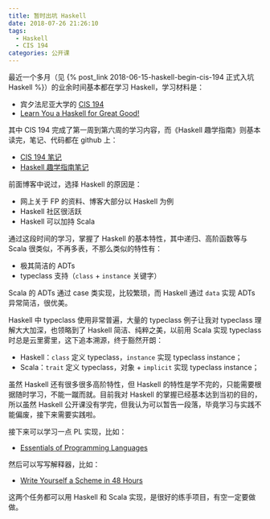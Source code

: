 ```yaml
---
title: 暂时出坑 Haskell
date: 2018-07-26 21:26:10
tags:
  - Haskell
  - CIS 194
categories: 公开课
---
```


最近一个多月（见 {% post_link 2018-06-15-haskell-begin-cis-194 正式入坑 Haskell %}）的业余时间基本都在学习 Haskell，学习材料是：

* 宾夕法尼亚大学的 [CIS 194](http://www.seas.upenn.edu/~cis194/spring15/lectures.html)
* [Learn You a Haskell for Great Good!](http://learnyouahaskell.com/chapters)

其中 CIS 194 完成了第一周到第六周的学习内容，而《Haskell 趣学指南》则基本读完，笔记、代码都在 github 上：

* [CIS 194 笔记](https://github.com/satansk/cis-194)
* [Haskell 趣学指南笔记](https://github.com/satansk/learn-you-a-haskell)

<!-- more -->

前面博客中说过，选择 Haskell 的原因是：

* 网上关于 FP 的资料、博客大部分以 Haskell 为例
* Haskell 社区很活跃
* Haskell 可以加持 Scala

通过这段时间的学习，掌握了 Haskell 的基本特性，其中递归、高阶函数等与 Scala 很类似，不再多表，不那么类似的特性有：

* 极其简洁的 ADTs
* typeclass 支持（`class` + `instance` 关键字）

Scala 的 ADTs 通过 case 类实现，比较繁琐，而 Haskell 通过 `data` 实现 ADTs 异常简洁，很优美。

Haskell 中 typeclass 使用非常普遍，大量的 typeclass 例子让我对 typeclass 理解大大加深，也领略到了 Haskell 简洁、纯粹之美，以前用 Scala 实现 typeclass 时总是云里雾里，这下追本溯源，终于豁然开朗：

* Haskell：`class` 定义 typeclass，`instance` 实现 typeclass instance；
* Scala：`trait` 定义 typeclass，对象 + `implicit` 实现 typeclass instance；

虽然 Haskell 还有很多很多高阶特性，但 Haskell 的特性是学不完的，只能需要根据随时学习，不能一蹴而就。目前我对 Haskell 的掌握已经基本达到当初的目的，所以虽然 Haskell 公开课没有学完，但我认为可以暂告一段落，毕竟学习与实践不能偏废，接下来需要实践啦。

接下来可以学习一点 PL 实现，比如：

* [Essentials of Programming Languages](https://book.douban.com/subject/3136252/)

然后可以写写解释器，比如：

* [Write Yourself a Scheme in 48 Hours](https://en.wikibooks.org/wiki/Write_Yourself_a_Scheme_in_48_Hours)

这两个任务都可以用 Haskell 和 Scala 实现，是很好的练手项目，有空一定要做做。
